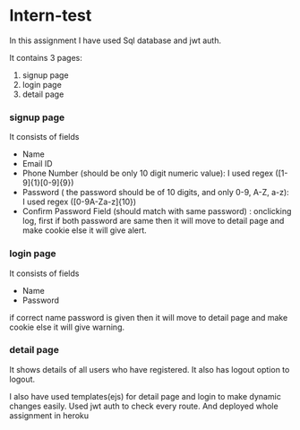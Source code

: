 # Intern-test

In this assignment I have used Sql database and jwt auth.

It contains 3 pages: 
1. signup page
2. login page
3. detail page

### signup page
It consists of fields
* Name
* Email ID
* Phone Number (should be only 10 digit numeric value): I used regex ([1-9]{1}[0-9]{9})
* Password ( the password should be of 10 digits, and only 0-9, A-Z, a-z): I used regex ([0-9A-Za-z]{10})
* Confirm Password Field (should match with same password) : onclicking log, first if both password are same then
it will move to detail page and make cookie else it will give alert.

### login page
It consists of fields
* Name
* Password

if correct name password is given then it will move to detail page and make cookie else 
it will give warning.

### detail page
It shows details of all users who have registered.
It also has logout option to logout.

I also have used templates(ejs) for detail page and login to make dynamic changes easily.
Used jwt auth to check every route. And deployed whole assignment in heroku
